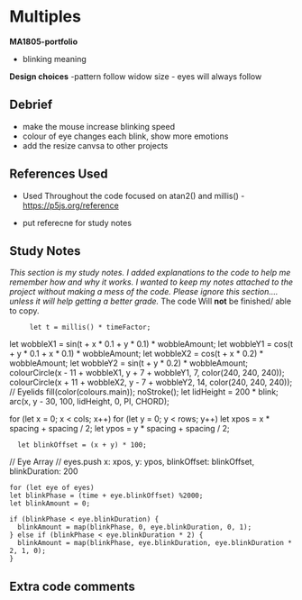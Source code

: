 # **Multiples**
**MA1805-portfolio**
- blinking meaning




**Design choices**
-pattern follow widow size - eyes will always follow




## Debrief

- make the mouse increase blinking speed 
- colour of eye changes each blink, show more emotions 
- add the resize canvsa to other projects






## References Used

- Used Throughout the code focused on atan2() and millis() - https://p5js.org/reference

- put referecne for study notes


## Study Notes 
*This section is my study notes. I added explanations to the code to help me remember how and why it works. I wanted to keep my notes attached to the project without making a mess of the code. Please ignore this section…. unless it will help getting a better grade.*
The code Will **not** be finished/ able to copy.

         let t = millis() * timeFactor; 
   let wobbleX1 = sin(t + x * 0.1 + y * 0.1) * wobbleAmount;
   let wobbleY1 = cos(t + y * 0.1 + x * 0.1) * wobbleAmount;
   let wobbleX2 = cos(t + x * 0.2) * wobbleAmount;
   let wobbleY2 = sin(t + y * 0.2) * wobbleAmount;
  colourCircle(x - 11 + wobbleX1, y + 7 + wobbleY1, 7, color(240, 240, 240));
  colourCircle(x + 11 + wobbleX2, y - 7 + wobbleY2, 14, color(240, 240, 240));
  // Eyelids
  fill(color(colours.main));
  noStroke();
   let lidHeight = 200 * blink;
  arc(x, y - 30, 100, lidHeight, 0, PI, CHORD);


  for (let x = 0; x < cols; x++) 
    for (let y = 0; y < rows; y++) 
     let xpos = x * spacing + spacing / 2;
     let ypos = y * spacing + spacing / 2;

      let blinkOffset = (x + y) * 100;

  // Eye Array //
      eyes.push
        x: xpos,
        y: ypos,
        blinkOffset: blinkOffset,
        blinkDuration: 200



    for (let eye of eyes) 
    let blinkPhase = (time + eye.blinkOffset) %2000;
    let blinkAmount = 0;

    if (blinkPhase < eye.blinkDuration) {
      blinkAmount = map(blinkPhase, 0, eye.blinkDuration, 0, 1);
    } else if (blinkPhase < eye.blinkDuration * 2) {
      blinkAmount = map(blinkPhase, eye.blinkDuration, eye.blinkDuration * 2, 1, 0);
    }

  ## Extra code comments 